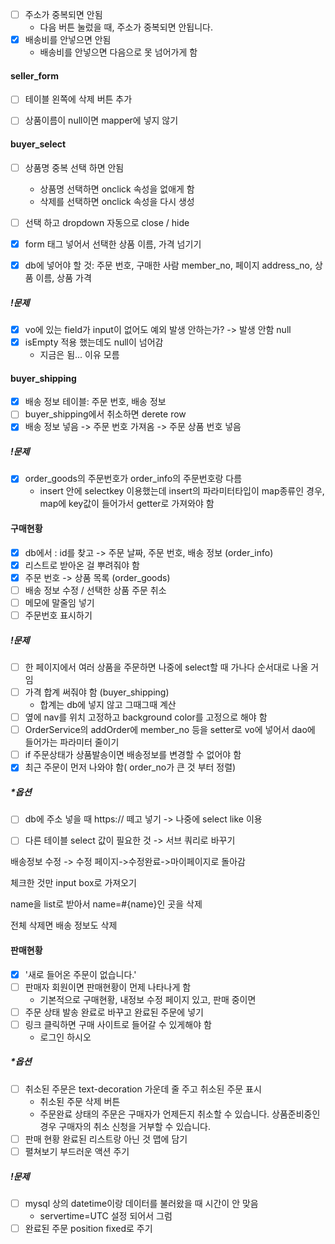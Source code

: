 - [ ] 주소가 중복되면 안됨
  * 다음 버튼 눌렀을 때, 주소가 중복되면 안됩니다.
- [x] 배송비를 안넣으면 안됨
  * 배송비를 안넣으면 다음으로 못 넘어가게 함

#### seller_form

* [ ] 테이블 왼쪽에 삭제 버튼 추가

* [ ] 상품이름이 null이면 mapper에 넣지 않기



#### buyer_select

- [ ] 상품명 중복 선택 하면 안됨
  * 상품명 선택하면 onclick 속성을 없애게 함
  * 삭제를 선택하면 onclick 속성을 다시 생성
- [ ] 선택 하고 dropdown 자동으로 close / hide


- [x] form 태그 넣어서 선택한 상품 이름, 가격 넘기기
- [x] db에 넣어야 할 것: 주문 번호, 구매한 사람 member_no, 페이지 address_no, 상품 이름, 상품 가격

##### !문제

- [x] vo에 있는 field가 input이 없어도 예외 발생 안하는가? -> 발생 안함 null
- [x] isEmpty 적용 했는데도 null이 넘어감
  * 지금은 됨... 이유 모름

#### buyer_shipping


- [x] 배송 정보 테이블: 주문 번호, 배송 정보
- [ ] buyer_shipping에서 취소하면 derete row
- [x] 배송 정보 넣음 -> 주문 번호 가져옴 -> 주문 상품 번호 넣음

##### !문제

- [x] order_goods의 주문번호가 order_info의 주문번호랑 다름
  * insert 안에 selectkey 이용했는데  insert의 파라미터타입이 map종류인 경우, map에 key값이 들어가서 getter로 가져와야 함



#### 구매현황

- [x] db에서 : id를 찾고 -> 주문 날짜, 주문 번호, 배송 정보 (order_info)
- [x] 리스트로 받아온 걸 뿌려줘야 함 
- [x] 주문 번호 -> 상품 목록 (order_goods)
- [ ] 배송 정보 수정 / 선택한 상품 주문 취소
- [ ] 메모에 말줄임 넣기
- [ ] 주문번호 표시하기

##### !문제

- [ ] 한 페이지에서 여러 상품을 주문하면 나중에 select할 때 가나다 순서대로 나올 거임
- [ ] 가격 합계 써줘야 함 (buyer_shipping)
  * 합계는 db에 넣지 않고 그때그때 계산
- [ ] 옆에 nav를 위치 고정하고 background color를 고정으로 해야 함
- [ ] OrderService의 addOrder에 member_no 등을 setter로 vo에 넣어서 dao에 들어가는 파라미터 줄이기
- [ ] if 주문상태가 상품발송이면 배송정보를 변경할 수 없어야 함
- [x] 최근 주문이 먼저 나와야 함( order_no가 큰 것 부터 정렬)

##### *옵션

- [ ] db에 주소 넣을 때 https:// 떼고 넣기 -> 나중에 select like 이용
- [ ] 다른 테이블 select 값이 필요한 것 -> 서브 쿼리로 바꾸기



배송정보 수정 -> 수정 페이지->수정완료->마이페이지로 돌아감

체크한 것만 input box로 가져오기

name을 list로 받아서 name=#{name}인 곳을 삭제

전체 삭제면 배송 정보도 삭제



#### 판매현황

- [x] '새로 들어온 주문이 없습니다.'
- [ ] 판매자 회원이면 판매현황이 먼제 나타나게 함 
  * 기본적으로 구매현황, 내정보 수정 페이지 있고, 판매 중이면
- [ ] 주문 상태 발송 완료로 바꾸고 완료된 주문에 넣기
- [ ] 링크 클릭하면 구매 사이트로 들어갈 수 있게해야 함
  * 로그인 하시오

##### *옵션

- [ ] 취소된 주문은 text-decoration 가운데 줄 주고 취소된 주문 표시
  * 취소된 주문 삭제 버튼
  * 주문완료 상태의 주문은 구매자가 언제든지 취소할 수 있습니다. 상품준비중인 경우 구매자의 취소 신청을 거부할 수 있습니다.
- [ ] 판매 현황 완료된 리스트랑 아닌 것 맵에 담기
- [ ] 펼쳐보기 부드러운 액션 주기

##### !문제

- [ ] mysql  상의 datetime이랑 데이터를 불러왔을 때 시간이 안 맞음
  * servertime=UTC 설정 되어서 그럼
- [ ] 완료된 주문 position fixed로 주기

